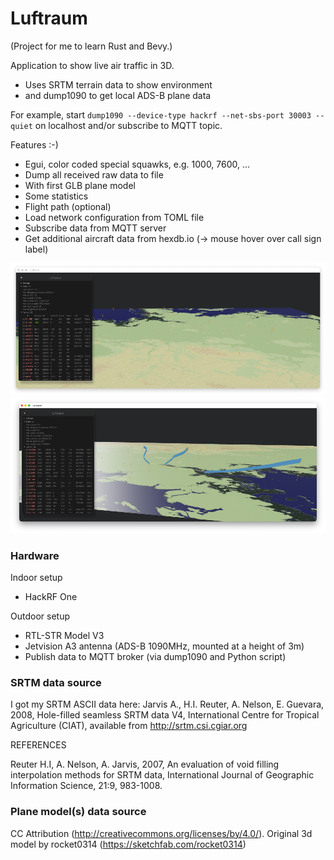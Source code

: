 # Luftraum
(Project for me to learn Rust and Bevy.)

Application to show live air traffic in 3D.
* Uses SRTM terrain data to show environment
* and dump1090 to get local ADS-B plane data
 
For example, start `dump1090 --device-type hackrf --net-sbs-port 30003 --quiet` on localhost and/or subscribe to MQTT topic.

Features :-)
* Egui, color coded special squawks, e.g. 1000, 7600, ...
* Dump all received raw data to file
* With first GLB plane model
* Some statistics
* Flight path (optional)
* Load network configuration from TOML file
* Subscribe data from MQTT server
* Get additional aircraft data from hexdb.io (-> mouse hover over call sign label)

![Luftraum](https://github.com/void4main/luftraum/blob/master/luftraum-screenshot-0.2.1.png)
![Luftraum](https://github.com/void4main/luftraum/blob/master/luftraum-screenshot-0.2.2.png)

### Hardware
Indoor setup
* HackRF One

Outdoor setup
* RTL-STR Model V3
* Jetvision A3 antenna (ADS-B 1090MHz, mounted at a height of 3m)
* Publish data to MQTT broker (via dump1090 and Python script)

### SRTM data source
I got my SRTM ASCII data here:
Jarvis A., H.I. Reuter, A.  Nelson, E. Guevara, 2008, Hole-filled  seamless SRTM
data V4, International  Centre for Tropical  Agriculture (CIAT), available  from
http://srtm.csi.cgiar.org

REFERENCES

Reuter  H.I,  A.  Nelson,  A.  Jarvis,  2007,  An  evaluation  of  void  filling
interpolation  methods  for  SRTM  data,  International  Journal  of  Geographic
Information Science, 21:9, 983-1008.

### Plane model(s) data source
CC Attribution (http://creativecommons.org/licenses/by/4.0/). Original 3d model by rocket0314 (https://sketchfab.com/rocket0314) 